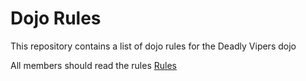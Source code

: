 Dojo Rules
==========

This repository contains a list of dojo rules for the Deadly Vipers dojo

All members should read the rules
[Rules](https://github.com/deadlyvipers)
